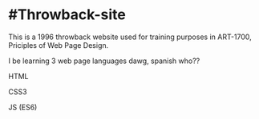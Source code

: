 #Throwback-site
===============

This is a 1996 throwback website used for training purposes in ART-1700, Priciples of Web Page Design.

I be learning 3 web page languages dawg, spanish who??

HTML

CSS3

JS (ES6)